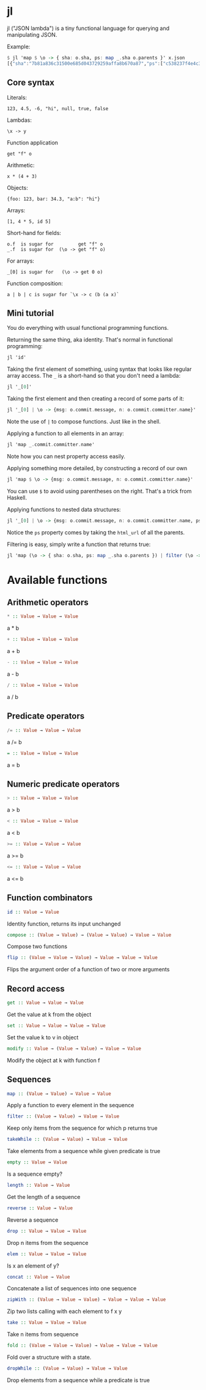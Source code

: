 # jl

jl ("JSON lambda") is a tiny functional language for querying and
manipulating JSON.

Example:

``` haskell
$ jl 'map $ \o -> { sha: o.sha, ps: map _.sha o.parents }' x.json
[{"sha":"7b81a836c31500e685d043729259affa8b670a87","ps":["c538237f4e4c381d35f1c15497c...
```

## Core syntax

Literals:

    123, 4.5, -6, "hi", null, true, false

Lambdas:

    \x -> y

Function application

    get "f" o

Arithmetic:

    x * (4 + 3)

Objects:

    {foo: 123, bar: 34.3, "a:b": "hi"}

Arrays:

    [1, 4 * 5, id 5]

Short-hand for fields:

    o.f  is sugar for         get "f" o
    _.f  is sugar for  (\o -> get "f" o)

For arrays:

    _[0] is sugar for   (\o -> get 0 o)

Function composition:

    a | b | c is sugar for `\x -> c (b (a x)`

## Mini tutorial

You do everything with usual functional programming functions.

Returning the same thing, aka identity. That's normal in functional
programming:

``` haskell
jl 'id'
```

Taking the first element of something, using syntax that looks like
regular array access. The `_` is a short-hand so that you don't need a
lambda:

``` haskell
jl '_[0]'
```

Taking the first element and then creating a record of some parts of it:

``` haskell
jl '_[0] | \o -> {msg: o.commit.message, n: o.commit.committer.name}'
```

Note the use of `|` to compose functions. Just like in the shell.

Applying a function to all elements in an array:

``` haskell
jl 'map _.commit.committer.name'
```

Note how you can nest property access easily.

Applying something more detailed, by constructing a record of our own

``` haskell
jl 'map $ \o -> {msg: o.commit.message, n: o.commit.committer.name}'
```

You can use `$` to avoid using parentheses on the right. That's a
trick from Haskell.

Applying functions to nested data structures:

``` haskell
jl '_[0] | \o -> {msg: o.commit.message, n: o.commit.committer.name, ps: map _.html_url o.parents }'
```

Notice the `ps` property comes by taking the `html_url` of all the parents.

Filtering is easy, simply write a function that returns true:

``` haskell
jl 'map (\o -> { sha: o.sha, ps: map _.sha o.parents }) | filter (\o -> length o.ps > 1)'
```

# Available functions

## Arithmetic operators

```haskell
* :: Value → Value → Value
```

a * b

```haskell
+ :: Value → Value → Value
```

a + b

```haskell
- :: Value → Value → Value
```

a - b

```haskell
/ :: Value → Value → Value
```

a / b


## Predicate operators

```haskell
/= :: Value → Value → Value
```

a /= b

```haskell
= :: Value → Value → Value
```

a = b


## Numeric predicate operators

```haskell
> :: Value → Value → Value
```

a > b

```haskell
< :: Value → Value → Value
```

a < b

```haskell
>= :: Value → Value → Value
```

a >= b

```haskell
<= :: Value → Value → Value
```

a <= b


## Function combinators

```haskell
id :: Value → Value
```

Identity function, returns its input unchanged

```haskell
compose :: (Value → Value) → (Value → Value) → Value → Value
```

Compose two functions

```haskell
flip :: (Value → Value → Value) → Value → Value → Value
```

Flips the argument order of a function of two or more arguments


## Record access

```haskell
get :: Value → Value → Value
```

Get the value at k from the object

```haskell
set :: Value → Value → Value → Value
```

Set the value k to v in object

```haskell
modify :: Value → (Value → Value) → Value → Value
```

Modify the object at k with function f


## Sequences

```haskell
map :: (Value → Value) → Value → Value
```

Apply a function to every element in the sequence

```haskell
filter :: (Value → Value) → Value → Value
```

Keep only items from the sequence for which p returns true

```haskell
takeWhile :: (Value → Value) → Value → Value
```

Take elements from a sequence while given predicate is true

```haskell
empty :: Value → Value
```

Is a sequence empty?

```haskell
length :: Value → Value
```

Get the length of a sequence

```haskell
reverse :: Value → Value
```

Reverse a sequence

```haskell
drop :: Value → Value → Value
```

Drop n items from the sequence

```haskell
elem :: Value → Value → Value
```

Is x an element of y?

```haskell
concat :: Value → Value
```

Concatenate a list of sequences into one sequence

```haskell
zipWith :: (Value → Value → Value) → Value → Value → Value
```

Zip two lists calling with each element to f x y

```haskell
take :: Value → Value → Value
```

Take n items from sequence

```haskell
fold :: (Value → Value → Value) → Value → Value → Value
```

Fold over a structure with a state.

```haskell
dropWhile :: (Value → Value) → Value → Value
```

Drop elements from a sequence while a predicate is true
